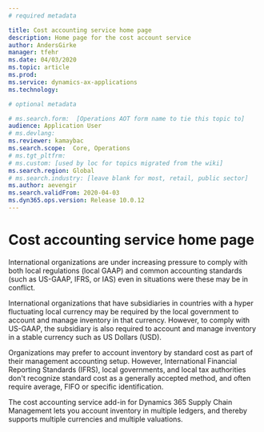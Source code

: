 ```yaml
---
# required metadata

title: Cost accounting service home page
description: Home page for the cost account service
author: AndersGirke
manager: tfehr
ms.date: 04/03/2020
ms.topic: article
ms.prod: 
ms.service: dynamics-ax-applications
ms.technology: 

# optional metadata

# ms.search.form:  [Operations AOT form name to tie this topic to]
audience: Application User
# ms.devlang: 
ms.reviewer: kamaybac
ms.search.scope:  Core, Operations
# ms.tgt_pltfrm: 
# ms.custom: [used by loc for topics migrated from the wiki]
ms.search.region: Global
# ms.search.industry: [leave blank for most, retail, public sector]
ms.author: aevengir
ms.search.validFrom: 2020-04-03
ms.dyn365.ops.version: Release 10.0.12
---
```


# Cost accounting service home page

International organizations are under increasing pressure to comply with both local regulations (local GAAP) and common accounting standards (such as US-GAAP, IFRS, or IAS) even in situations were these may be in conflict.

International organizations that have subsidiaries in countries with a hyper fluctuating local currency may be required by the local government to account and manage inventory in that  currency. However, to comply with US-GAAP, the subsidiary is also required to account and manage inventory in a stable currency such as US Dollars (USD).

Organizations may prefer to account inventory by standard cost as part of their management accounting setup. However, International Financial Reporting Standards (IFRS), local governments, and local tax authorities don't recognize standard cost as a generally accepted method, and often require average, FIFO or specific identification.

The cost accounting service add-in for Dynamics 365 Supply Chain Management lets you account inventory in multiple ledgers, and thereby supports multiple currencies and multiple valuations.